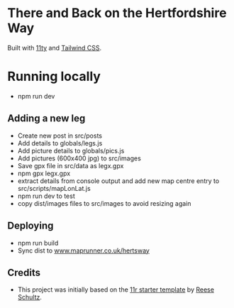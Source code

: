 # There and Back on the Hertfordshire Way

Built with [11ty](https://www.11ty.dev/) and [Tailwind CSS](https://tailwindcss.com/docs).

# Running locally

- npm run dev

## Adding a new leg

- Create new post in src/posts
- Add details to globals/legs.js
- Add picture details to globals/pics.js
- Add pictures (600x400 jpg) to src/images
- Save gpx file in src/data as legx.gpx
- npm gpx legx.gpx
- extract details from console output and add new map centre entry to src/scripts/mapLonLat.js
- npm run dev to test
- copy dist/images files to src/images to avoid resizing again

## Deploying

- npm run build
- Sync dist to www.maprunner.co.uk/hertsway

## Credits

- This project was initially based on the [11r starter template](https://reeseschultz.github.io/11r/) by [Reese Schultz](https://reeseschultz.com).
